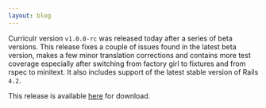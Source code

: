 ```yaml
---
layout: blog
---
```


Curriculr version `v1.0.0-rc` was released today after a series of beta versions. This release fixes a couple of issues found in the latest beta version, makes a few minor translation corrections and contains more test coverage especially after switching from factory girl to fixtures and from rspec to minitext. It also includes support of the latest stable version of Rails `4.2`.

This release is available [here](https://github.com/curriculr/curriculr/releases/tag/v1.0.0-rc) for download.
